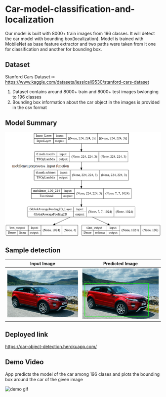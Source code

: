# Car-model-classification-and-localization
Our model is built with 8000+ train images from 196 classes. It will detect the car model with bounding box(localization). 
Model is trained with MobileNet as base feature extractor and two paths were taken from it one for classification and another for bounding box.


## Dataset
Stanford Cars Dataset ⇨
https://www.kaggle.com/datasets/jessicali9530/stanford-cars-dataset


1. Dataset contains around 8000+ train and 8000+ test images bwlonging to 196 classes
2. Bounding box information about the car object in the images is provided in the csv format

## Model Summary
![model_summary](https://github.com/aravind-etagi/car-model-classification-and-localization/blob/master/demo_files/mobile_net_model_image.png)

## Sample detection
Input Image                |  Predicted Image
:-------------------------:|:-------------------------:
![input_image](https://github.com/aravind-etagi/car-model-classification-and-localization/blob/master/demo_files/input_image.jpg)  |  ![predicted_image](https://github.com/aravind-etagi/car-model-classification-and-localization/blob/master/demo_files/predicted_image.jpeg)


## Deployed link
https://car-object-detection.herokuapp.com/

## Demo Video
App predicts the model of the car among 196 clases and plots the bounding box around the car of the given image

![demo gif](https://github.com/aravind-etagi/car-model-classification-and-localization/blob/master/demo_files/demo_gif.gif)


